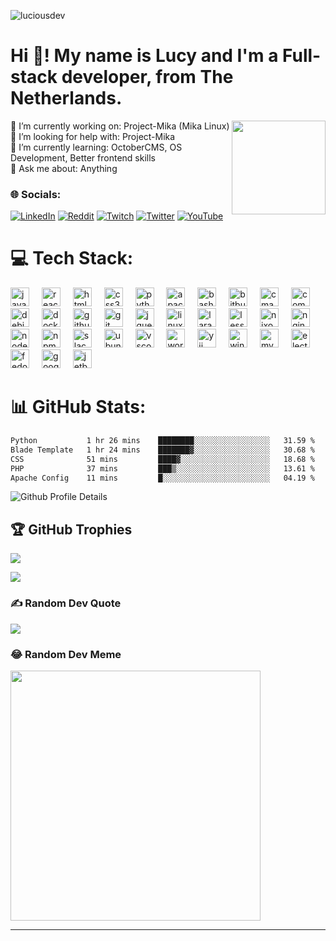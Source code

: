 <p align="left"> <img src="https://komarev.com/ghpvc/?username=luciousdev&label=Profile%20views&color=0e75b6&style=flat" alt="luciousdev" /> </p>

# Hi 👋! My name is Lucy and I'm a Full-stack developer, from The Netherlands.

<img align="right" height="150" src="https://media.licdn.com/dms/image/D4E03AQHF3lL8pBScrA/profile-displayphoto-shrink_800_800/0/1695225439784?e=1701302400&v=beta&t=baB_Vfd-JHl6_b54dYqxqq-SzgEfLVf58xRsNbD17tY"  />
🔭 I’m currently working on: Project-Mika (Mika Linux)<br>🤝 I’m looking for help with: Project-Mika<br>🌱 I’m currently learning: OctoberCMS, OS Development, Better frontend skills<br>💬 Ask me about: Anything

### 🌐 Socials:

[![LinkedIn](https://img.shields.io/badge/LinkedIn-%230077B5.svg?logo=linkedin&logoColor=white)](https://linkedin.com/in/lucypuyenbroek) [![Reddit](https://img.shields.io/badge/Reddit-%23FF4500.svg?logo=Reddit&logoColor=white)](https://reddit.com/user/AmIreal-IDK) [![Twitch](https://img.shields.io/badge/Twitch-%239146FF.svg?logo=Twitch&logoColor=white)](https://twitch.tv/lucy_sweets) [![Twitter](https://img.shields.io/badge/Twitter-%231DA1F2.svg?logo=Twitter&logoColor=white)](https://twitter.com/Luciousss01) [![YouTube](https://img.shields.io/badge/YouTube-%23FF0000.svg?logo=YouTube&logoColor=white)](https://youtube.com/@UCfXG6v_2FtasXlGk_FftjkQ)

# 💻 Tech Stack:

<div>
  <img src="https://cdn.jsdelivr.net/gh/devicons/devicon/icons/javascript/javascript-original.svg" height="30" alt="javascript logo"  />
  <img width="12" />
  <img src="https://cdn.jsdelivr.net/gh/devicons/devicon/icons/react/react-original.svg" height="30" alt="react logo"  />
  <img width="12" />
  <img src="https://cdn.jsdelivr.net/gh/devicons/devicon/icons/html5/html5-original.svg" height="30" alt="html5 logo"  />
  <img width="12" />
  <img src="https://cdn.jsdelivr.net/gh/devicons/devicon/icons/css3/css3-original.svg" height="30" alt="css3 logo"  />
  <img width="12" />
  <img src="https://cdn.jsdelivr.net/gh/devicons/devicon/icons/python/python-original.svg" height="30" alt="python logo"  />
  <img width="12" />
  <img src="https://cdn.jsdelivr.net/gh/devicons/devicon/icons/apache/apache-original.svg" height="30" alt="apache logo"  />
  <img width="12" />
  <img src="https://cdn.jsdelivr.net/gh/devicons/devicon/icons/bash/bash-original.svg" height="30" alt="bash logo"  />
  <img width="12" />
  <img src="https://cdn.jsdelivr.net/gh/devicons/devicon/icons/bitbucket/bitbucket-original.svg" height="30" alt="bitbucket logo"  />
  <img width="12" />
  <img src="https://cdn.jsdelivr.net/gh/devicons/devicon/icons/cmake/cmake-original.svg" height="30" alt="cmake logo"  />
  <img width="12" />
  <img src="https://cdn.jsdelivr.net/gh/devicons/devicon/icons/composer/composer-original.svg" height="30" alt="composer logo"  />
  <img width="12" />
  <img src="https://cdn.jsdelivr.net/gh/devicons/devicon/icons/debian/debian-original.svg" height="30" alt="debian logo"  />
  <img width="12" />
  <img src="https://cdn.jsdelivr.net/gh/devicons/devicon/icons/docker/docker-original.svg" height="30" alt="docker logo"  />
  <img width="12" />
  <img src="https://cdn.jsdelivr.net/gh/devicons/devicon/icons/github/github-original.svg" height="30" alt="github logo"  />
  <img width="12" />
  <img src="https://cdn.jsdelivr.net/gh/devicons/devicon/icons/git/git-original.svg" height="30" alt="git logo"  />
  <img width="12" />
  <img src="https://cdn.jsdelivr.net/gh/devicons/devicon/icons/jquery/jquery-original.svg" height="30" alt="jquery logo"  />
  <img width="12" />
  <img src="https://cdn.jsdelivr.net/gh/devicons/devicon/icons/linux/linux-original.svg" height="30" alt="linux logo"  />
  <img width="12" />
  <img src="https://cdn.jsdelivr.net/gh/devicons/devicon/icons/laravel/laravel-plain.svg" height="30" alt="laravel logo"  />
  <img width="12" />
  <img src="https://cdn.jsdelivr.net/gh/devicons/devicon/icons/less/less-plain-wordmark.svg" height="30" alt="less logo"  />
  <img width="12" />
  <img src="https://cdn.jsdelivr.net/gh/devicons/devicon/icons/nixos/nixos-original.svg" height="30" alt="nixos logo"  />
  <img width="12" />
  <img src="https://cdn.jsdelivr.net/gh/devicons/devicon/icons/nginx/nginx-original.svg" height="30" alt="nginx logo"  />
  <img width="12" />
  <img src="https://cdn.jsdelivr.net/gh/devicons/devicon/icons/nodejs/nodejs-original.svg" height="30" alt="nodejs logo"  />
  <img width="12" />
  <img src="https://cdn.jsdelivr.net/gh/devicons/devicon/icons/npm/npm-original-wordmark.svg" height="30" alt="npm logo"  />
  <img width="12" />
  <img src="https://cdn.jsdelivr.net/gh/devicons/devicon/icons/slack/slack-original.svg" height="30" alt="slack logo"  />
  <img width="12" />
  <img src="https://cdn.jsdelivr.net/gh/devicons/devicon/icons/ubuntu/ubuntu-plain.svg" height="30" alt="ubuntu logo"  />
  <img width="12" />
  <img src="https://cdn.jsdelivr.net/gh/devicons/devicon/icons/vscode/vscode-original.svg" height="30" alt="vscode logo"  />
  <img width="12" />
  <img src="https://cdn.jsdelivr.net/gh/devicons/devicon/icons/wordpress/wordpress-original.svg" height="30" alt="wordpress logo"  />
  <img width="12" />
  <img src="https://cdn.jsdelivr.net/gh/devicons/devicon/icons/yii/yii-original.svg" height="30" alt="yii logo"  />
  <img width="12" />
  <img src="https://cdn.jsdelivr.net/gh/devicons/devicon/icons/windows8/windows8-original.svg" height="30" alt="windows8 logo"  />
<img width="12" />
  <img src="https://cdn.jsdelivr.net/gh/devicons/devicon/icons/mysql/mysql-original.svg" height="30" alt="mysql logo"  />
  <img width="12" />
  <img src="https://cdn.jsdelivr.net/gh/devicons/devicon/icons/electron/electron-original.svg" height="30" alt="electron logo"  />
  <img width="12" />
  <img src="https://cdn.jsdelivr.net/gh/devicons/devicon/icons/fedora/fedora-original.svg" height="30" alt="fedora logo"  />
  <img width="12" />
  <img src="https://cdn.jsdelivr.net/gh/devicons/devicon/icons/google/google-original.svg" height="30" alt="google logo"  />
  <img width="12" />
  <img src="https://cdn.jsdelivr.net/gh/devicons/devicon/icons/jetbrains/jetbrains-original.svg" height="30" alt="jetbrains logo"  />
</div>

# 📊 GitHub Stats:

<!--START_SECTION:waka-->

```txt
Python           1 hr 26 mins    ████████░░░░░░░░░░░░░░░░░   31.59 %
Blade Template   1 hr 24 mins    ███████▓░░░░░░░░░░░░░░░░░   30.68 %
CSS              51 mins         ████▓░░░░░░░░░░░░░░░░░░░░   18.68 %
PHP              37 mins         ███▒░░░░░░░░░░░░░░░░░░░░░   13.61 %
Apache Config    11 mins         █░░░░░░░░░░░░░░░░░░░░░░░░   04.19 %
```

<!--END_SECTION:waka-->
![Github Profile Details](https://github-profile-summary-cards.vercel.app/api/cards/profile-details?username=Luciousdev&theme=github_dark) 

## 🏆 GitHub Trophies

![](https://github-profile-trophy.vercel.app/?username=luciousdev&theme=radical&no-frame=true&no-bg=false&margin-w=4)

![](https://github-contributor-stats.vercel.app/api?username=luciousdev&limit=5&theme=radical&combine_all_yearly_contributions=true)

### ✍️ Random Dev Quote

![](https://quotes-github-readme.vercel.app/api?type=horizontal&theme=radical)

### 😂 Random Dev Meme

<img src='https://randommeme-five.vercel.app/' style="height: 400px;"/>

---
